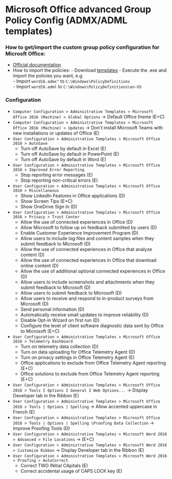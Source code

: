 # Microsoft Office advanced Group Policy Config (ADMX/ADML templates)

### How to get/import the custom group policy configuration for Microsft Office:
- [Official documentation](https://learn.microsoft.com/en-us/deployoffice/oct/oct-2016-help-overview)
- How to import the policies:
		- Download [templates](https://www.microsoft.com/en-us/download/confirmation.aspx?id=49030)
		- Execute the .exe and import the policies you want, e.g.  
		- Import `word16.admx"` to `C:\Windows\PolicyDefinitions`  
		- Import `word16.adml` to `C:\Windows\PolicyDefinitions\en-US`

### Configuration
- `Computer Configuration > Administrative Templates > Microsoft Office 2016 (Machine) > Global Options` → Default Office theme (E+C)
- `Computer Configuration > Administrative Templates > Microsoft Office 2016 (Machine) > Updates` → Don't install Microsoft Teams with new installations or updates of Office (E)		
- `User Configuration > Administrative Templates > Microsoft Office 2016 > AutoSave`
	-  Turn off AutoSave by default in Excel (E)
	-  Turn off AutoSave by default in PowerPoint (E)
	-  Turn off AutoSave by default in Word (E)
- `User Configuration > Administrative Templates > Microsoft Office 2016 > Improved Error Reporting`
	- Stop reporting error messages (E)
	- Stop reporting non-critical errors (E)
- `User Configuration > Administrative Templates > Microsoft Office 2016 > Miscellaneous`
	- Show LinkedIn Features in Office applications (D)
	- Show Screen Tips (E+C)
	- Show OneDrive Sign In (D)
- `User Configuration > Administrative Templates > Microsoft Office 2016 > Privacy > Trust Center`
	- Allow the use of connected experiences in Office (D)
	- Allow Microsoft to follow up on feedback submitted by users (D)
	- Enable Customer Experience Improvement Program (D)
	- Allow users to include log files and content samples when they submit feedback to Microsoft (D)
	- Allow the use of connected experiences in Office that analyze content (D)
	- Allow the use of connected experiences in Office that download online content (D)
	- Allow the use of additional optional connected experiences in Office (D)
	- Allow users to include screenshots and attachments when they submit feedback to Microsoft (D)
	- Allow users to submit feedback to Microsoft (D)
	- Allow users to receive and respond to in-product surveys from Microsoft (D)
	- Send personal information (D)
	- Automatically receive small updates to improve reliability (D)
	- Disable Opt-in Wizard on first run (D)
	- Configure the level of client software diagnostic data sent by Office to Microsoft (E+C)
- `User Configuration > Administrative Templates > Microsoft Office 2016 > Telemetry Dashboard`
	- Turn on telemetry data collection (D)
	- Turn on data uploading for Office Telemetry Agent (D)
	- Turn on privacy settings in Office Telemetry Agent (E)
	- Office applications to exclude from Office Telemetry Agent reporting (E+C)
	- Office solutions to exclude from Office Telemetry Agent reporting (E+C)
- `User Configuration > Administrative Templates > Microsoft Office 2016 > Tools I Options I General I Web Options...` → Display Developer tab in the Ribbon (E)
- `User Configuration > Administrative Templates > Microsoft Office 2016 > Tools | Options | Spelling` → Allow accented uppercase in French (E)
- `User Configuration > Administrative Templates > Microsoft Office 2016 > Tools | Options | Spelling \Proofing Data Collection` → Improve Proofing Tools (D)
- `User Configuration > Administrative Templates > Microsoft Word 2016 > Advanced > File Locations` → (E+C)
- `User Configuration > Administrative Templates > Microsoft Word 2016 > Customize Ribbon` → Display Developer tab in the Ribbon (E)
- `User Configuration > Administrative Templates > Microsoft Word 2016 > Proofing > AutoCorrect`
	- Correct TWO INitial CApitals (E)
	- Correct accidental usage of CAPS LOCK key (E)
